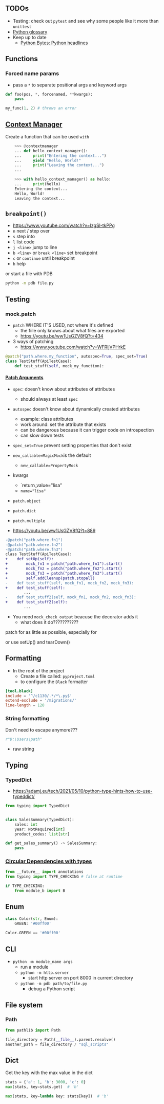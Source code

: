 ## TODOs
* Testing: check out `pytest` and see why some people like it more than `unittest`
* [Python glossary](https://docs.python.org/3/glossary.html)
* Keep up to date
    * [Python Bytes: Python headlines](https://pythonbytes.fm/)

## Functions
### Forced name params
* pass a `*` to separate positional args and keyword args
```python
def foo(pos, *, forcenamed, **kwargs):
    pass

my_func(1, 2) # throws an error
```


## [Context Manager](https://realpython.com/python-with-statement/#creating-function-based-context-managers)
Create a function that can be used `with`

```python
    >>> @contextmanager
    ... def hello_context_manager():
    ...     print("Entering the context...")
    ...     yield "Hello, World!"
    ...     print("Leaving the context...")
    ...

    >>> with hello_context_manager() as hello:
    ...     print(hello)
    Entering the context...
    Hello, World!
    Leaving the context...
```

## `breakpoint()`
* https://www.youtube.com/watch?v=IzgSl-tkPPg
* `n` next / step over
* `s` step into
* `l` list code
* `j <line>` jump to line
* `b <line>` or `break <line>` set breakpoint
* `c` or `continue` until breakpoint
* `h` help

or start a file with PDB

```bash
python -m pdb file.py
```

## Testing


### mock.patch
* `patch` WHERE IT'S USED, not where it's defined
    * the fiile only knows about what files are exported
    * https://youtu.be/ww1UsGZV8fQ?t=434
* 3 ways of patching
    * https://www.youtube.com/watch?v=WFRljVPHrkE

```py
@patch("path.where.my_function", autospec=True, spec_set=True)
class TestStuff(ApiTestCase):
    def test_stuff(self, mock_my_function):
```


#### [Patch Arguments](https://youtu.be/ww1UsGZV8fQ?t=1164)
* `spec`: doesn't know about attributes of attributes
    * should always at least `spec`
* `autospec` doesn't know about dynamically created attributes
    * example: class attributes
    * work around: set the attribute that exists
    * can be dangerous because it can trigger code on introspection
    * can slow down tests
* `spec_set=True` prevent setting properties that don't exist
* `new_callable=MagicMock`is the default
    * `new_callable=PropertyMock`
* kwargs
    * `return_value="lisa"
    * `name="lisa"`
* `patch.object`
* `patch.dict`
* `patch.multiple`

* https://youtu.be/ww1UsGZV8fQ?t=889
```diff
-@patch("path.where.fn1")
-@patch("path.where.fn2")
-@patch("path.where.fn3")
class TestStuff(ApiTestCase):
+    def setUp(self):
+        mock_fn1 = patch("path.where_fn1").start()
+        mock_fn2 = patch("path.where_fn2").start()
+        mock_fn3 = patch("path.where_fn3").start()
+        self.addCleanup(patch.stopall)
-    def test_stuff(self, mock_fn1, mock_fn2, mock_fn3):
+    def test_stuff(self):
        ...
-    def test_stuff2(self, mock_fn1, mock_fn2, mock_fn3):
+    def test_stuff2(self):
        ...
```

* You need `mock_check_output` beacuse the decorator adds it
    * what does it do???????????

patch for as little as possible, especially for 

or use setUp() and tearDown()

## Formatting

- In the root of the project
  - Create a file called: `pyproject.toml`
  - to configure the `Black` formatter

```toml
[tool.black]
include = '^/c1130/.*/*\.py$'
extend-exclude = '/migrations/'
line-length = 120
```

### String formatting
Don't need to escape anymore???
```python
r"D:\Users\path"
```
* raw string


## Typing

### TypedDict
* https://adamj.eu/tech/2021/05/10/python-type-hints-how-to-use-typeddict/
```python
from typing import TypedDict


class SalesSummary(TypedDict):
    sales: int
    year: NotRequired[int]
    product_codes: list[str]

def get_sales_summary() -> SalesSummary:
    pass
```

### [Circular Dependencies with types](https://www.youtube.com/watch?v=UnKa_t-M_kM&t=213s)
```python
from __future__ import annotations
from typing import TYPE_CHECKING # false at runtime

if TYPE_CHECKING:
    from module_b import B
```

## Enum
```python
class Color(str, Enum):
    GREEN: '#00ff00'
    
Color.GREEN == '#00ff00'
```

## CLI
* `python -m module_name args`
    * run a module
    * `python -m http.server`
        * start http server on port 8000 in current directory
    * `python -m pdb path/to/file.py`
        * debug a Python script



## File system

### Path

```python
from pathlib import Path

file_directory = Path(__file__).parent.resolve()
another_path = file_directory / "sql_scripts"
```

## Dict


Get the key with the max value in the dict
```python
stats = {'a': 1, 'b': 3000, 'c': 0}
max(stats, key=stats.get)  # 'b'

max(stats, key=lambda key: stats[key])  # 'b'
```